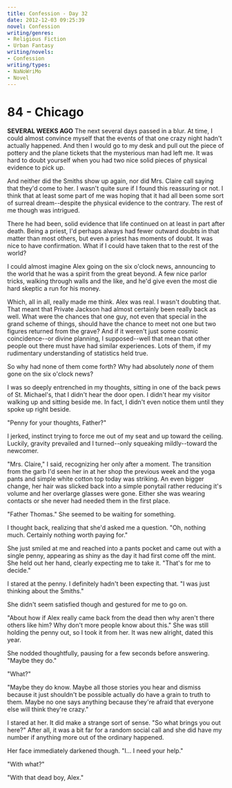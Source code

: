 ```yaml
---
title: Confession - Day 32
date: 2012-12-03 09:25:39
novel: Confession
writing/genres:
- Religious Fiction
- Urban Fantasy
writing/novels:
- Confession
writing/types:
- NaNoWriMo
- Novel
---
```

# 84 - Chicago
**SEVERAL WEEKS AGO**
The next several days passed in a blur. At time, I could almost convince myself that the events of that one crazy night hadn't actually happened. And then I would go to my desk and pull out the piece of pottery and the plane tickets that the mysterious man had left me. It was hard to doubt yourself when you had two nice solid pieces of physical evidence to pick up.

<!--more-->

And neither did the Smiths show up again, nor did Mrs. Claire call saying that they'd come to her. I wasn't quite sure if I found this reassuring or not. I think that at least some part of me was hoping that it had all been some sort of surreal dream--despite the physical evidence to the contrary. The rest of me though was intrigued.

There he had been, solid evidence that life continued on at least in part after death. Being a priest, I'd perhaps always had fewer outward doubts in that matter than most others, but even a priest has moments of doubt. It was nice to have confirmation. What if I could have taken that to the rest of the world?

I could almost imagine Alex going on the six o'clock news, announcing to the world that he was a spirit from the great beyond. A few nice parlor tricks, walking through walls and the like, and he'd give even the most die hard skeptic a run for his money.

Which, all in all, really made me think. Alex was real. I wasn't doubting that. That meant that Private Jackson had almost certainly been really back as well. What were the chances that one guy, not even that special in the grand scheme of things, should have the chance to meet not one but two figures returned from the grave? And if it weren't just some cosmic coincidence--or divine planning, I supposed--well that mean that other people out there must have had similar experiences. Lots of them, if my rudimentary understanding of statistics held true.

So why had none of them come forth? Why had absolutely *none* of them gone on the six o'clock news?

I was so deeply entrenched in my thoughts, sitting in one of the back pews of St. Michael's, that I didn't hear the door open. I didn't hear my visitor walking up and sitting beside me. In fact, I didn't even notice them until they spoke up right beside.

"Penny for your thoughts, Father?"

I jerked, instinct trying to force me out of my seat and up toward the ceiling. Luckily, gravity prevailed and I turned--only squeaking mildly--toward the newcomer.

"Mrs. Claire," I said, recognizing her only after a moment. The transition from the garb I'd seen her in at her shop the previous week and the yoga pants and simple white cotton top today was striking. An even bigger change, her hair was slicked back into a simple ponytail rather reducing it's volume and her overlarge glasses were gone. Either she was wearing contacts or she never had needed them in the first place.

"Father Thomas." She seemed to be waiting for something.

I thought back, realizing that she'd asked me a question. "Oh, nothing much. Certainly nothing worth paying for."

She just smiled at me and reached into a pants pocket and came out with a single penny, appearing as shiny as the day it had first come off the mint. She held out her hand, clearly expecting me to take it. "That's for me to decide."

I stared at the penny. I definitely hadn't been expecting that. "I was just thinking about the Smiths."

She didn't seem satisfied though and gestured for me to go on.

"About how if Alex really came back from the dead then why aren't there others like him? Why don't more people know about this." She was still holding the penny out, so I took it from her. It was new alright, dated this year.

She nodded thoughtfully, pausing for a few seconds before answering. "Maybe they do."

"What?"

"Maybe they do know. Maybe all those stories you hear and dismiss because it just shouldn't be possible actually do have a grain to truth to them. Maybe no one says anything because they're afraid that everyone else will think they're crazy."

I stared at her. It did make a strange sort of sense. "So what brings you out here?" After all, it was a bit far for a random social call and she did have my number if anything more out of the ordinary happened.

Her face immediately darkened though. "I... I need your help."

"With what?"

"With that dead boy, Alex."